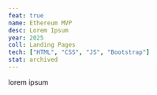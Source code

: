 ```yaml
---
feat: true
name: Ethereum MVP
desc: Lorem Ipsum
year: 2025
coll: Landing Pages
tech: ["HTML", "CSS", "JS", "Bootstrap"]
stat: archived
---
```


lorem ipsum
